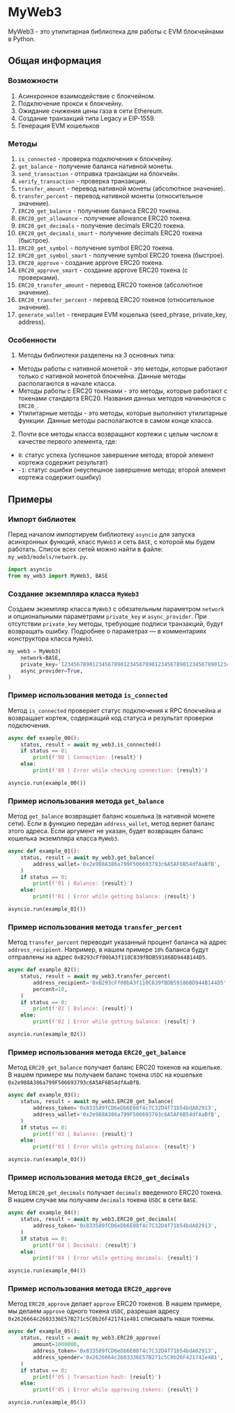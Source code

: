 # MyWeb3
MyWeb3 - это утилитарная библиотека для работы с EVM блокчейнами в Python.

## Общая информация
### Возможности
1. Асинхронное взаимодействие с блокчейном.
2. Подключение прокси к блокчейну.
3. Ожидание снижения цены газа в сети Ethereum.
4. Создание транзакций типа Legacy и EIP-1559.
5. Генерация EVM кошельков

### Методы
1.  `is_connected` - проверка подключения к блокчейну.
2. `get_balance` - получение баланса нативной монеты.
3. `send_transaction` - отправка транзакции на блокчейн.
4. `verify_transaction` - проверка транзакции.
5. `transfer_amount` - перевод нативной монеты (абсолютное значение).
6. `transfer_percent` - перевод нативной монеты (относительное значение).
7. `ERC20_get_balance` - получение баланса ERC20 токена.
8. `ERC20_get_allowance` - получение allowance ERC20 токена.
9. `ERC20_get_decimals` - получение decimals ERC20 токена.
10. `ERC20_get_decimals_smart` - получение decimals ERC20 токена (быстрое).
11. `ERC20_get_symbol` - получение symbol ERC20 токена.
12. `ERC20_get_symbol_smart` - получение symbol ERC20 токена (быстрое).
13. `ERC20_approve` - создание approve ERC20 токена.
14. `ERC20_approve_smart` - создание approve ERC20 токена (с проверками).
15. `ERC20_transfer_amount` - перевод ERC20 токенов (абсолютное значение).
16. `ERC20_transfer_percent` - перевод ERC20 токенов (относительное значение).
17. `generate_wallet` - генерация EVM кошелька (seed_phrase, private_key, address).

### Особенности
1. Методы библиотеки разделены на 3 основных типа:
- Методы работы с нативной монетой - это методы, которые работают только с нативной монетой блокчейна. Данные методы располагаются в начале класса.
- Методы работы с ERC20 токенами - это методы, которые работают с токенами стандарта ERC20. Названия данных методов начинаются с `ERC20_`.
- Утилитарные методы - это методы, которые выполняют утилитарные функции. Данные методы располагаются в самом конце класса.
2. Почти все методы класса возвращают кортежи с целым числом в качестве первого элемента, где:
- `0`: статус успеха (успешное завершение метода; второй элемент кортежа содержит результат)
- `-1`: статус ошибки (неуспешное завершение метода; второй элемент кортежа содержит ошибку)

## Примеры
### Импорт библиотек
Перед началом импортируем библиотеку `asyncio` для запуска асинхронных функций, класс `MyWeb3` и сеть `BASE`, с которой мы будем работать. Список всех сетей можно найти в файле: `my_web3/models/network.py`.
```python
import asyncio
from my_web3 import MyWeb3, BASE
```

### Создание экземпляра класса `MyWeb3`
Создаем экземпляр класса `MyWeb3` с обязательным параметром `network` и опциональными параметрами `private_key` и `async_provider`. При отсутствии `private_key` методы, требующие подписи транзакций, будут возвращать ошибку. Подробнее о параметрах — в комментариях конструктора класса `MyWeb3`. 
```python
my_web3 = MyWeb3(
    network=BASE,
    private_key='1234567890123456789012345678901234567890123456789012345678901234',
    async_provider=True,
)
```

### Пример использования метода `is_connected`
Метод `is_connected` проверяет статус подключения к RPC блокчейна и возвращает кортеж, содержащий код статуса и результат проверки подключения.
```python
async def example_00():
    status, result = await my_web3.is_connected()
    if status == 0:
        print(f'00 | Connection: {result}')
    else:
        print(f'00 | Error while checking connection: {result}')

asyncio.run(example_00())
```

### Пример использования метода `get_balance`
Метод `get_balance` возвращает баланс кошелька (в нативной монете сети). Если в функцию передан `address_wallet`, метод вернет баланс этого адреса. Если аргумент не указан, будет возвращен баланс кошелька экземпляра класса `MyWeb3`.
```python
async def example_01():
    status, result = await my_web3.get_balance(
        address_wallet='0x2e988A386a799F506693793c6A5AF6B54dfAaBfB',
    )
    if status == 0:
        print(f'01 | Balance: {result}')
    else:
        print(f'01 | Error while getting balance: {result}')

asyncio.run(example_01())
```

### Пример использования метода `transfer_percent`
Метод `transfer_percent` переводит указанный процент баланса на адрес `address_recipient`. Например, в нашем примере `10%` баланса будут отправлены на адрес `0xB293cFf00bA3f110C839fBDB59186BD944B144D5`.
```python
async def example_02():
    status, result = await my_web3.transfer_percent(
        address_recipient='0xB293cFf00bA3f110C839fBDB59186BD944B144D5',
        percent=10,
    )
    if status == 0:
        print(f'02 | Balance: {result}')
    else:
        print(f'02 | Error while getting balance: {result}')

asyncio.run(example_02())
```

### Пример использования метода `ERC20_get_balance`
Метод `ERC20_get_balance` получает баланс ERC20 токенов на кошельке. В нашем примере мы получаем баланс токена `USDC` на кошельке `0x2e988A386a799F506693793c6A5AF6B54dfAaBfB`.
```python
async def example_03():
    status, result = await my_web3.ERC20_get_balance(
        address_token='0x833589fCD6eDb6E08f4c7C32D4f71b54bdA02913',
        address_wallet='0x2e988A386a799F506693793c6A5AF6B54dfAaBfB',
    )
    if status == 0:
        print(f'03 | Balance: {result}')
    else:
        print(f'03 | Error while getting balance: {result}')

asyncio.run(example_03())
```

### Пример использования метода `ERC20_get_decimals`
Метод `ERC20_get_decimals` получает `decimals` введенного ERC20 токена. В нашем случае мы получаем `decimals` токена `USDC` в сети `BASE`.
```python
async def example_04():
    status, result = await my_web3.ERC20_get_decimals(
        address_token='0x833589fCD6eDb6E08f4c7C32D4f71b54bdA02913',
    )
    if status == 0:
        print(f'04 | Decimals: {result}')
    else:
        print(f'04 | Error while getting decimals: {result}')

asyncio.run(example_04())
```

### Пример использования метода `ERC20_approve`
Метод `ERC20_approve` делает `approve` ERC20 токенов. В нашем примере, мы делаем `approve` одного токена `USDC`, разрешая адресу `0x2626664c2603336E57B271c5C0b26F421741e481` списывать наши токены.
```python
async def example_05():
    status, result = await my_web3.ERC20_approve(
        amount=1000000,
        address_token='0x833589fCD6eDb6E08f4c7C32D4f71b54bdA02913',
        address_spender='0x2626664c2603336E57B271c5C0b26F421741e481',
    )
    if status == 0:
        print(f'05 | Transaction hash: {result}')
    else:
        print(f'05 | Error while approving tokens: {result}')

asyncio.run(example_05())
```
